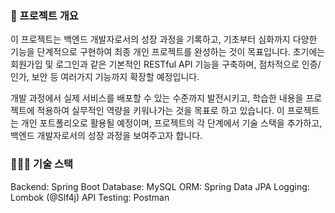 
### 👋 프로젝트 개요

이 프로젝트는 백엔드 개발자로서의 성장 과정을 기록하고, 기초부터 심화까지 다양한 기능을 단계적으로 구현하여 최종 개인 프로젝트를 완성하는 것이 목표입니다. 초기에는 회원가입 및 로그인과 같은 기본적인 RESTful API 기능을 구축하며, 점차적으로 인증/인가, 보안 등 여러가지 기능까지 확장할 예정입니다.

개발 과정에서 실제 서비스를 배포할 수 있는 수준까지 발전시키고, 학습한 내용을 프로젝트에 적용하여 실무적인 역량을 키워나가는 것을 목표로 하고 있습니다. 이 프로젝트는 개인 포트폴리오로 활용될 예정이며, 프로젝트의 각 단계에서 기술 스택을 추가하고, 백엔드 개발자로서의 성장 과정을 보여주고자 합니다.

 
 

### 👩🏻‍💻 기술 스택

Backend: Spring Boot
Database: MySQL
ORM: Spring Data JPA
Logging: Lombok (@Slf4j)
API Testing: Postman

